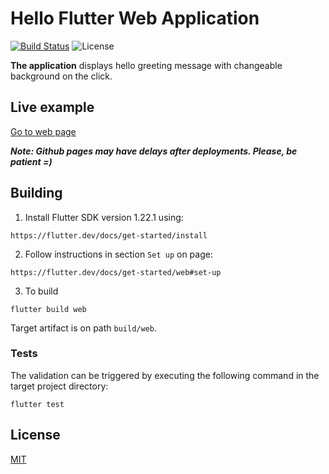# Hello Flutter Web Application

[![Build Status](https://travis-ci.com/Arlabunakty/hello_flutter_web_application.svg?branch=main)](https://travis-ci.com/Arlabunakty/hello_flutter_web_application)
![License](http://img.shields.io/:license-mit-blue.svg?style=flat-square)

**The application** displays hello greeting message with changeable background on the click.

## Live example

[Go to web page](https://arlabunakty.github.io/hello_flutter_web_application)

___Note: Github pages may have delays after deployments. Please, be patient =)___

## Building

1. Install Flutter SDK version 1.22.1 using:

```
https://flutter.dev/docs/get-started/install
```

2. Follow instructions in section `Set up` on page:

```
https://flutter.dev/docs/get-started/web#set-up
```

3. To build

```
flutter build web
```

Target artifact is on path `build/web`.

### Tests

The validation can be triggered by executing the following command in the target project directory:
```
flutter test
```

## License
[MIT](https://choosealicense.com/licenses/mit/)